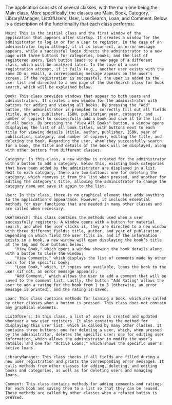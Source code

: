 The application consists of several classes, with the main one being the Main class. More specifically, the classes are Main, Book, Category, LibraryManager, ListOfUsers, User, UserSearch, Loan, and Comment. Below is a description of the functionality that each class performs:

    Main: This is the initial class and the first window of the application that appears after startup. It creates a window for the administrator to log in or for a user to register. In the case of an administrator login attempt, if it is incorrect, an error message appears, while a successful login directs the administrator to a new page with three buttons for categories, books, and the list of registered users. Each button leads to a new page of a different class, which will be analyzed later. In the case of a user registration attempt, if it fails (e.g., another user exists with the same ID or email), a corresponding message appears on the user's screen. If the registration is successful, the user is added to the user list and directed to a new page of the UserSearch class for book search, which will be explained below.

    Book: This class provides windows that appear to both users and administrators. It creates a new window for the administrator with buttons for adding and viewing all books. By pressing the "Add" button, the administrator is prompted to correctly fill out all fields (title, author, publisher, ISBN, publication year, category, and number of copies) to successfully add a book and save it to the list of all books. By pressing the "View All Books" button, a window opens displaying the list of all book titles, with buttons next to each title for viewing details (title, author, publisher, ISBN, year of publication, category, and number of copies), editing the title, and deleting the book. Regarding the user, when they successfully search for a book, the title and details of the book will be displayed, along with other buttons from different classes.

    Category: In this class, a new window is created for the administrator with a button to add a category. Below this, existing book categories that have been added by the administrator are displayed in a list. Next to each category, there are two buttons: one for deleting the category, which removes it from the list when pressed, and another for editing the category's title, allowing the administrator to change the category name and save it again to the list.

    User: In this class, there is no graphical element that adds anything to the application’s appearance. However, it includes essential methods for user functions that are needed in many other classes and are called when necessary.

    UserSearch: This class contains the methods used when a user successfully registers. A window opens with a button for material search, and when the user clicks it, they are directed to a new window with three different fields: title, author, and year of publication. Depending on which field the user fills in, and if the information exists in a book, a new window will open displaying the book’s title at the top and four buttons below:
        "View Book," which opens a window showing the book details along with a button to close the window;
        "View Comments," which displays the list of comments made by other users for the specific book;
        "Loan Book," which, if copies are available, loans the book to the user (if not, an error message appears);
        "Add Comment," which allows the user to add a comment that will be saved to the comment list. Lastly, the button "Add Rating" allows the user to add a rating for the book from 1 to 5 (otherwise, an error message is printed), and the rating is saved.

    Loan: This class contains methods for loaning a book, which are called by other classes when a button is pressed. This class does not contain any graphical elements.

    ListOfUsers: In this class, a list of users is created and updated whenever a new user registers. It also contains the method for displaying this user list, which is called by many other classes. It contains three buttons: one for deleting a user, which, when pressed by the administrator, deletes the specific user; one for editing user information, which allows the administrator to modify the user’s details; and one for "Active Loans," which shows the specific user's active loans.

    LibraryManager: This class checks if all fields are filled during a new user registration and prints the corresponding error messages. It calls methods from other classes for adding, deleting, and editing books and categories, as well as for deleting users and managing loans.

    Comment: This class contains methods for adding comments and ratings for each book and saving them to a list so that they can be reused. These methods are called by other classes when a related button is pressed.
